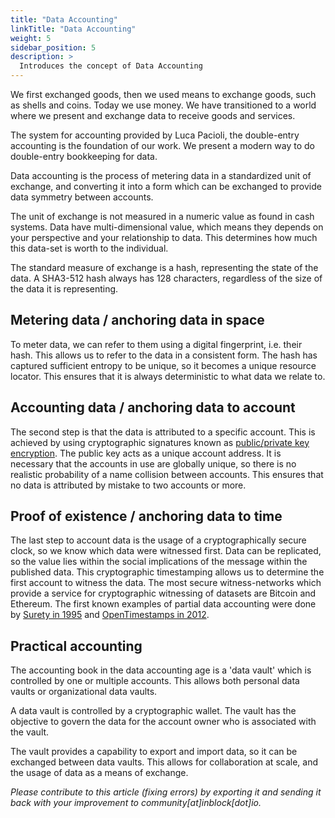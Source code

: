```yaml
---
title: "Data Accounting"
linkTitle: "Data Accounting"
weight: 5
sidebar_position: 5
description: >
  Introduces the concept of Data Accounting
---
```


We first exchanged goods, then we used means to exchange goods, such as
shells and coins. Today we use money. We have transitioned to a world where
we present and exchange data to receive goods and services.

The system for accounting provided by Luca Pacioli, the double-entry
accounting is the foundation of our work. We present a modern
way to do double-entry bookkeeping for data.

Data accounting is the process of metering data in a standardized unit
of exchange, and converting it into a form which can be exchanged to
provide data symmetry between accounts.

The unit of exchange is not measured in a numeric value as found in cash
systems. Data have multi-dimensional value, which means they depends on your
perspective and your relationship to data. This determines how much this
data-set is worth to the individual.

The standard measure of exchange is a hash, representing the state of the
data. A SHA3-512 hash always has 128 characters, regardless of the size
of the data it is representing.

## Metering data / anchoring data in space

To meter data, we can refer to them using a digital fingerprint, i.e. their
hash. This allows us to refer to the data in a consistent form. The hash has
captured sufficient entropy to be unique, so it becomes a unique resource
locator. This ensures that it is always deterministic to what data we relate
to.

## Accounting data / anchoring data to account

The second step is that the data is attributed to a specific account. This is
achieved by using cryptographic signatures known as [public/private key
encryption](https://en.wikipedia.org/wiki/Public-key_cryptography). The public
key acts as a unique account address. It is necessary that the accounts in use
are globally unique, so there is no realistic probability of a name collision
between accounts. This ensures that no data is attributed by mistake to two
accounts or more.

## Proof of existence / anchoring data to time

The last step to account data is the usage of a cryptographically secure clock,
so we know which data were witnessed first. Data can be replicated, so the
value lies within the social implications of the message within the published
data. This cryptographic timestamping allows us to determine the first account
to witness the data. The most secure witness-networks which provide a service
for cryptographic witnessing of datasets are Bitcoin and Ethereum. The first
known examples of partial data accounting were done by [Surety in
1995](https://www.vice.com/en/article/j5nzx4/what-was-the-first-blockchain) and
[OpenTimestamps in
2012](https://petertodd.org/2016/opentimestamps-announcement).

## Practical accounting

The accounting book in the data accounting age is a 'data vault' which is
controlled by one or multiple accounts. This allows both personal data vaults
or organizational data vaults.

A data vault is controlled by a cryptographic wallet. The vault has the
objective to govern the data for the account owner who is associated with the
vault.

The vault provides a capability to export and import data, so it can be
exchanged between data vaults. This allows for collaboration at scale, and the
usage of data as a means of exchange.

*Please contribute to this article (fixing errors) by exporting it and
sending it back with your improvement to community\[at\]inblock\[dot\]io.*
